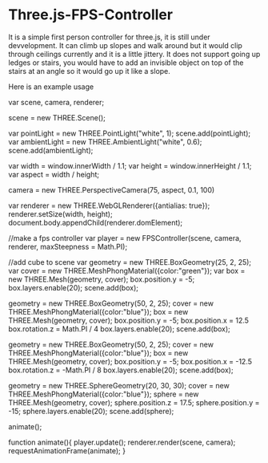 # Three.js-FPS-Controller
It is a simple first person controller for three.js, it is still under devvelopment. It can climb up slopes and walk around but it would clip through ceilings currently and it is a little jittery.
It does not support going up ledges or stairs, you would have to add an invisible object on top of the stairs at an angle so it would go up it like a slope.

Here is an example usage

var scene, camera, renderer;

scene = new THREE.Scene();

var pointLight = new THREE.PointLight("white", 1);
scene.add(pointLight);
var ambientLight = new THREE.AmbientLight("white", 0.6);
scene.add(ambientLight);

var width = window.innerWidth / 1.1;
var height = window.innerHeight / 1.1;
var aspect = width / height;

camera = new THREE.PerspectiveCamera(75, aspect, 0.1, 100)

var renderer = new THREE.WebGLRenderer({antialias: true});
renderer.setSize(width, height);
document.body.appendChild(renderer.domElement);

//make a fps controller
var player = new FPSController(scene, camera, renderer, maxSteepness = Math.PI);

//add cube to scene
var geometry = new THREE.BoxGeometry(25, 2, 25);
var cover = new THREE.MeshPhongMaterial({color:"green"});
var box = new THREE.Mesh(geometry, cover);
box.position.y = -5;
box.layers.enable(20);
scene.add(box);

geometry = new THREE.BoxGeometry(50, 2, 25);
cover = new THREE.MeshPhongMaterial({color:"blue"});
box = new THREE.Mesh(geometry, cover);
box.position.y = -5;
box.position.x = 12.5
box.rotation.z = Math.PI / 4
box.layers.enable(20);
scene.add(box);

geometry = new THREE.BoxGeometry(50, 2, 25);
cover = new THREE.MeshPhongMaterial({color:"blue"});
box = new THREE.Mesh(geometry, cover);
box.position.y = -5;
box.position.x = -12.5
box.rotation.z = -Math.PI / 8
box.layers.enable(20);
scene.add(box);

geometry = new THREE.SphereGeometry(20, 30, 30);
cover = new THREE.MeshPhongMaterial({color:"blue"});
sphere = new THREE.Mesh(geometry, cover);
sphere.position.z = 17.5;
sphere.position.y = -15;
sphere.layers.enable(20);
scene.add(sphere);

animate();

function animate(){
    player.update();
    renderer.render(scene, camera);
    requestAnimationFrame(animate);
}
